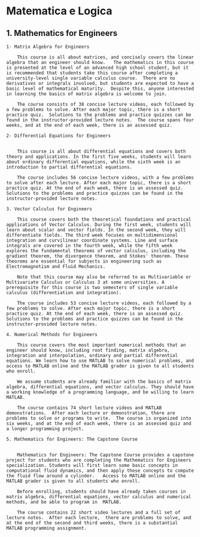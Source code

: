 # Matematica e Logica


## 1. Mathematics for Engineers

	
	1- Matrix Algebra for Engineers

		This course is all about matrices, and concisely covers the linear algebra that an engineer should know.   The mathematics in this course is presented at the level of an advanced high school student, but it is recommended that students take this course after completing a university-level single variable calculus course.  There are no derivatives or integrals involved, but students are expected to have a basic level of mathematical maturity.  Despite this, anyone interested in learning the basics of matrix algebra is welcome to join.

		The course consists of 38 concise lecture videos, each followed by a few problems to solve. After each major topic, there is a short practice quiz.  Solutions to the problems and practice quizzes can be found in the instructor-provided lecture notes.  The course spans four weeks, and at the end of each week, there is an assessed quiz.

<!--
		Download the lecture notes from the link
		https://www.math.hkust.edu.hk/~machas/matrix-algebra-for-engineers.pdf
		And watch the promotional video from the link
		https://youtu.be/IZcyZHomFQc
-->	


	2- Differential Equations for Engineers


		This course is all about differential equations and covers both theory and applications. In the first five weeks, students will learn about ordinary differential equations, while the sixth week is an introduction to partial differential equations.

		The course includes 56 concise lecture videos, with a few problems to solve after each lecture. After each major topic, there is a short practice quiz. At the end of each week, there is an assessed quiz. Solutions to the problems and practice quizzes can be found in the instructor-provided lecture notes. 
<!--
Download the lecture notes from the link
https://www.math.hkust.edu.hk/~machas/differential-equations-for-engineers.pdf

Watch the promotional video from the link
https://youtu.be/eSty7oo09ZI
-->


	3. Vector Calculus for Engineers

		This course covers both the theoretical foundations and practical applications of Vector Calculus. During the first week, students will learn about scalar and vector fields. In the second week, they will differentiate fields. The third week focuses on multidimensional integration and curvilinear coordinate systems. Line and surface integrals are covered in the fourth week, while the fifth week explores the fundamental theorems of vector calculus, including the gradient theorem, the divergence theorem, and Stokes' theorem. These theorems are essential for subjects in engineering such as Electromagnetism and Fluid Mechanics.

		Note that this course may also be referred to as Multivariable or Multivariate Calculus or Calculus 3 at some universities. A prerequisite for this course is two semesters of single variable calculus (differentiation and integration).

		The course includes 53 concise lecture videos, each followed by a few problems to solve. After each major topic, there is a short practice quiz. At the end of each week, there is an assessed quiz. Solutions to the problems and practice quizzes can be found in the instructor-provided lecture notes. 

<!--
Download the lecture notes from the link
https://www.math.hkust.edu.hk/~machas/vector-calculus-for-engineers.pdf

Watch the promotional video from the link
https://youtu.be/qUseabHb6Vk
-->


	4. Numerical Methods for Engineers

		This course covers the most important numerical methods that an engineer should know, including root finding, matrix algebra, integration and interpolation, ordinary and partial differential equations. We learn how to use MATLAB to solve numerical problems, and access to MATLAB online and the MATLAB grader is given to all students who enroll.

		We assume students are already familiar with the basics of matrix algebra, differential equations, and vector calculus. They should have a working knowledge of a programming language, and be willing to learn MATLAB.

		The course contains 74 short lecture videos and MATLAB demonstrations.  After each lecture or demonstration, there are problems to solve or programs to write.  The course is organized into six weeks, and at the end of each week, there is an assessed quiz and a longer programming project.  

<!--
Download the lecture notes from the link
https://www.math.hkust.edu.hk/~machas/numerical-methods-for-engineers.pdf

And watch the promotional video from the link
https://youtu.be/qFJGMBDfFMY
-->


	5. Mathematics for Engineers: The Capstone Course


		Mathematics for Engineers: The Capstone Course provides a capstone project for students who are completing the Mathematics for Engineers specialization. Students will first learn some basic concepts in computational fluid dynamics, and then apply these concepts to compute the fluid flow around a cylinder.   Access to MATLAB online and the MATLAB grader is given to all students who enroll.  

		Before enrolling, students should have already taken courses in  matrix algebra, differential equations, vector calculus and numerical methods, and be able to program in  MATLAB.  

		The course contains 22 short video lectures and a full set of lecture notes.  After each lecture,  there are problems to solve, and at the end of the second and third weeks, there is a substantial MATLAB programming assignment.

<!--

Download the lecture notes from the link
https://www.math.hkust.edu.hk/~machas/flow-around-a-cylinder.pdf

Watch the promotional video from the link
https://youtu.be/FlM1de9Sxh0
-->

 